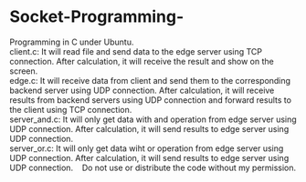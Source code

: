 # Socket-Programming-
Programming in C under Ubuntu.  
client.c: It will read file and send data to the edge server using TCP connection. After calculation, it will receive the result and show on the screen.  
edge.c: It will receive data from client and send them to the corresponding backend server using UDP connection. After calculation, it will receive results from backend servers using UDP connection and forward results to the client using TCP connection.   
server_and.c: It will only get data with and operation from edge server using UDP connection. After calculation, it will send results to edge server using UDP connection.   
server_or.c: It will only get data wiht or operation from edge server using UDP connection. After calculation, it will send results to edge server using UDP connection.   
Do not use or distribute the code without my permission.
